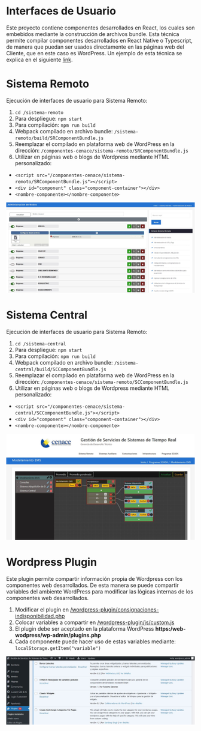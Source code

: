 # Interfaces de Usuario 

Este proyecto contiene componentes desarrollados en React, los cuales son embebidos mediante la construcción de archivos bundle. Esta técnica permite compilar componentes desarrollados en React Native o Typescript, de manera que puedan ser usados directamente en las páginas web del Cliente, que en este caso es WordPress. Un ejemplo de esta técnica se explica en el siguiente [link](https://direflow.io/).

# Sistema Remoto

Ejecución de interfaces de usuario para Sistema Remoto:
1. `cd /sistema-remoto`
2. Para despliegue: `npm start`
3. Para compilación: `npm run build`
4. Webpack compilado en archivo bundle: `/sistema-remoto/build/SRComponentBundle.js`
5. Reemplazar el compilado en plataforma web de WordPress en la dirección: `/componentes-cenace/sistema-remoto/SRComponentBundle.js` 
6. Utilizar en páginas web o blogs de Wordpress mediante HTML personalizado: 
- `<script src="/componentes-cenace/sistema-remoto/SRComponentBundle.js"></script>`
- `<div id="component" class="component-container"></div>`
- `<nombre-componente></nombre-componente>`

![Ejemplo interface Sistema Remoto](/sistema-remoto/Example.JPG) 

# Sistema Central

Ejecución de interfaces de usuario para Sistema Remoto:
1. `cd /sistema-central`
2. Para despliegue: `npm start`
3. Para compilación: `npm run build`
4. Webpack compilado en archivo bundle: `/sistema-central/build/SCComponentBundle.js`
5. Reemplazar el compilado en plataforma web de WordPress en la dirección: `/componentes-cenace/sistema-remoto/SCComponentBundle.js` 
6. Utilizar en páginas web o blogs de Wordpress mediante HTML personalizado: 
- `<script src="/componentes-cenace/sistema-central/SCComponentBundle.js"></script>`
- `<div id="component" class="component-container"></div>`
- `<nombre-componente></nombre-componente>`

![Ejemplo interface Sistema Central](/sistema-central/Example.JPG)

# Wordpress Plugin
Este plugin permite compartir información propia de Wordpress con los componentes web desarrollados. De esta manera se puede compartir variables del ambiente WordPress para modificar las lógicas internas de los componentes web desarrollados.
1. Modificar el plugin en [/wordpress-plugin/consignaciones-indisponibilidad.php](/wordpress-plugin/consignaciones-indisponibilidad.php)
2. Colocar variables a compartir en [/wordpress-plugin/js/custom.js](/wordpress-plugin/js/custom.js)
3. El plugin debe ser aceptado en la plataforma WordPress **https:/web-wodpress/wp-admin/plugins.php**
4. Cada componente puede hacer uso de estas variables mediante: `localStorage.getItem("variable")` 

![Pluging](/wordpress-plugin/Plugin.JPG)